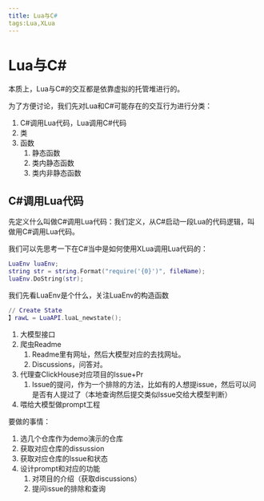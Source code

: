 ```yaml
---
title: Lua与C#
tags:Lua,XLua
---
```

# Lua与C#

本质上，Lua与C#的交互都是依靠虚拟的托管堆进行的。

为了方便讨论，我们先对Lua和C#可能存在的交互行为进行分类：

1. C#调用Lua代码，Lua调用C#代码
2. 类
3. 函数
   1. 静态函数
   2. 类内静态函数
   3. 类内非静态函数



## C#调用Lua代码

先定义什么叫做C#调用Lua代码：我们定义，从C#启动一段Lua的代码逻辑，叫做用C#调用Lua代码。

我们可以先思考一下在C#当中是如何使用XLua调用Lua代码的：

```lua
LuaEnv luaEnv;
string str = string.Format("require('{0}')", fileName);
luaEnv.DoString(str);
```

我们先看LuaEnv是个什么，关注LuaEnv的构造函数

```lua
// Create State
】rawL = LuaAPI.luaL_newstate();
```







1. 大模型接口
2. 爬虫Readme
   1. Readme里有网址，然后大模型对应的去找网址。
   2. Discussions，问答对。
3. 代理查ClickHouse对应项目的Issue+Pr
   1. Issue的提问，作为一个排除的方法，比如有的人想提issue，然后可以问是否有人提过了（本地查询然后提交类似Issue交给大模型判断）
4. 喂给大模型做prompt工程



要做的事情：

1. 选几个仓库作为demo演示的仓库
2. 获取对应仓库的dissussion
3. 获取对应仓库的Issue和状态
4. 设计prompt和对应的功能
   1. 对项目的介绍（获取discussions）
   2. 提问issue的排除和查询

